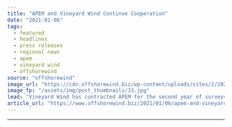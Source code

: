 ```yaml
---
title: "APEM and Vineyard Wind Continue Cooperation"
date: "2021-01-06"
tags: 
  - featured
  - headlines
  - press releases
  - regional news
  - apem
  - vineyard wind
  - offshorewind
source: "offshorewind"
image_url: "https://cdn.offshorewind.biz/wp-content/uploads/sites/2/2021/01/06110003/APEM-and-Vineyard-Wind-Continue-Cooperation.jpg"
image_fp: "/assets/img/post_thumbnails/33.jpg"
lead: "Vineyard Wind has contracted APEM for the second year of surveys at its 800"
article_url: "https://www.offshorewind.biz/2021/01/06/apem-and-vineyard-wind-continue-cooperation/"
---
```


---
